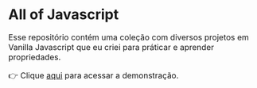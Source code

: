 # All of Javascript
<p style="font-size: 16px">Esse repositório contém uma coleção com diversos projetos em Vanilla Javascript que eu criei para práticar e aprender propriedades.</p> 

<p style="font-size: 16px">👉 Clique <a href="https://all-of-js.netlify.app/">aqui</a> para acessar a demonstração.


